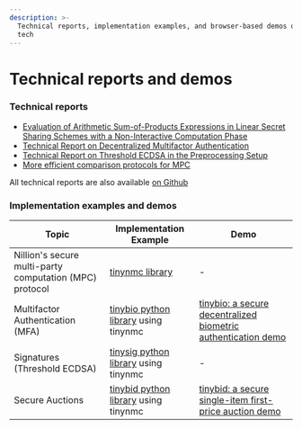 ```yaml
---
description: >-
  Technical reports, implementation examples, and browser-based demos on Nillion
  tech
---
```


# Technical reports and demos

### Technical reports

* [Evaluation of Arithmetic Sum-of-Products Expressions in Linear Secret Sharing Schemes with a Non-Interactive Computation Phase](https://eprint.iacr.org/2023/1740)
* [Technical Report on Decentralized Multifactor Authentication](https://nillion.pub/decentralized-multifactor-authentication.pdf)
* [Technical Report on Threshold ECDSA in the Preprocessing Setup](https://nillion.pub/threshold-ecdsa-preprocessing-setup.pdf)
* [More efficient comparison protocols for MPC](https://eprint.iacr.org/2023/1934.pdf)

All technical reports are also available [on Github](https://github.com/NillionNetwork/nillionnetwork.github.io)

### Implementation examples and demos

| Topic                                                   | Implementation Example                                                         | Demo                                                                                          |
| ------------------------------------------------------- | ------------------------------------------------------------------------------ | --------------------------------------------------------------------------------------------- |
| Nillion's secure multi-party computation (MPC) protocol | [tinynmc library](https://github.com/NillionNetwork/tinynmc)                      | -                                                                                             |
| Multifactor Authentication (MFA)                        | [tinybio python library](https://github.com/NillionNetwork/tinybio) using tinynmc | [tinybio: a secure decentralized biometric authentication demo](https://nillion.pub/tinybio/) |
| Signatures (Threshold ECDSA)                            | [tinysig python library](https://github.com/NillionNetwork/tinysig) using tinynmc | -                                                                                             |
| Secure Auctions                                         | [tinybid python library](https://github.com/NillionNetwork/tinybid) using tinynmc | [tinybid: a secure single-item first-price auction demo](https://nillion.pub/tinybid/)        |
